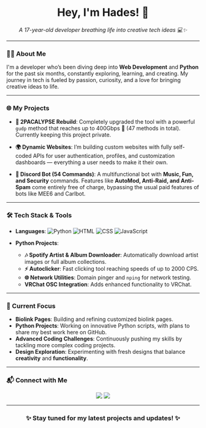 <h1 align="center">Hey, I'm Hades! 👾</h1>
<p align="center">
   <i>A 17-year-old developer breathing life into creative tech ideas 💻✨</i>
</p>

---

### 👨‍💻 About Me
I'm a developer who’s been diving deep into **Web Development** and **Python** for the past six months, constantly exploring, learning, and creating. My journey in tech is fueled by passion, curiosity, and a love for bringing creative ideas to life.

---

### 🌐 My Projects

- **🚀 2PACALYPSE Rebuild**: Completely upgraded the tool with a powerful `gudp` method that reaches up to 400Gbps 🚀 (47 methods in total). Currently keeping this project private.

- **🌍 Dynamic Websites**: I’m building custom websites with fully self-coded APIs for user authentication, profiles, and customization dashboards — everything a user needs to make it their own.

- **🤖 Discord Bot (54 Commands)**: A multifunctional bot with **Music, Fun, and Security** commands. Features like **AutoMod, Anti-Raid, and Anti-Spam** come entirely free of charge, bypassing the usual paid features of bots like MEE6 and Carlbot.

---

### 🛠 Tech Stack & Tools

- **Languages**: ![Python](https://img.shields.io/badge/-Python-3776AB?logo=python&logoColor=white&style=flat-square) ![HTML](https://img.shields.io/badge/-HTML-E34F26?logo=html5&logoColor=white&style=flat-square) ![CSS](https://img.shields.io/badge/-CSS-1572B6?logo=css3&logoColor=white&style=flat-square) ![JavaScript](https://img.shields.io/badge/-JavaScript-F7DF1E?logo=javascript&logoColor=black&style=flat-square)

- **Python Projects**:
   - **🎶 Spotify Artist & Album Downloader**: Automatically download artist images or full album collections.
   - **⚡ Autoclicker**: Fast clicking tool reaching speeds of up to 2000 CPS.
   - **🌐 Network Utilities**: Domain pinger and `nping` for network testing.
   - **VRChat OSC Integration**: Adds enhanced functionality to VRChat.

---

### 🎯 Current Focus

- **Biolink Pages**: Building and refining customized biolink pages.
- **Python Projects**: Working on innovative Python scripts, with plans to share my best work here on GitHub.
- **Advanced Coding Challenges**: Continuously pushing my skills by tackling more complex coding projects.
- **Design Exploration**: Experimenting with fresh designs that balance **creativity** and **functionality**.

---

### 📬 Connect with Me
<p align="center">
   <a href="https://github.com/2bap/"><img src="https://img.shields.io/badge/-GitHub-181717?style=for-the-badge&logo=github"></a>
   <a href="https://t.me/layer7mitigation"><img src="https://img.shields.io/badge/-Telegram-2CA5E0?style=for-the-badge&logo=telegram&logoColor=white"></a>
</p>

---

<h3 align="center">✨ Stay tuned for my latest projects and updates! ✨</h3>
